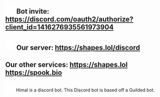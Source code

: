 ## ![icon](https://raw.githubusercontent.com/him4l/.github/refs/heads/main/image/ic.png) Bot invite: **https://discord.com/oauth2/authorize?client_id=1416276935561973904**
## ![icon](https://raw.githubusercontent.com/him4l/.github/refs/heads/main/image/ic.png) Our server: **https://shapes.lol/discord**
## Our other services: **https://shapes.lol** **https://spook.bio**
![icon](https://raw.githubusercontent.com/him4l/.github/refs/heads/main/image/himal.png) Himal is a discord bot.
This Discord bot is based off a Guilded bot.

